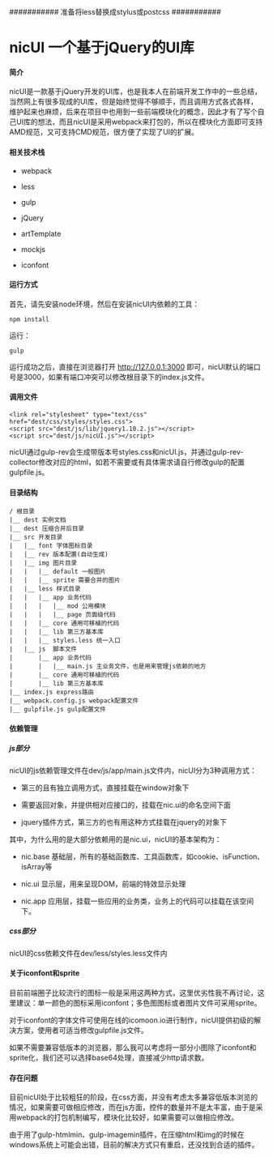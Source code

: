 ###########
准备将less替换成stylus或postcss
###########

# nicUI 一个基于jQuery的UI库 #

#### 简介

nicUI是一款基于jQuery开发的UI库，也是我本人在前端开发工作中的一些总结，当然网上有很多现成的UI库，但是始终觉得不够顺手，而且调用方式各式各样，维护起来也麻烦，后来在项目中也用到一些前端模块化的概念，因此才有了写个自己UI库的想法，而且nicUI是采用webpack来打包的，所以在模块化方面即可支持AMD规范，又可支持CMD规范，很方便了实现了UI的扩展。

#### 相关技术栈

- webpack

- less

- gulp

- jQuery

- artTemplate

- mockjs

- iconfont


#### 运行方式

首先，请先安装node环境，然后在安装nicUI内依赖的工具：

	npm install
	
运行：
	
	gulp
	
运行成功之后，直接在浏览器打开 http://127.0.0.1:3000 即可，nicUI默认的端口号是3000，如果有端口冲突可以修改根目录下的index.js文件。

#### 调用文件

	<link rel="stylesheet" type="text/css" href="dest/css/styles/styles.css">
    <script src="dest/js/lib/jquery1.10.2.js"></script>
    <script src="dest/js/nicUI.js"></script>
	
nicUI通过gulp-rev会生成带版本号styles.css和nicUI.js，并通过gulp-rev-collector修改对应的html，如若不需要或有具体需求请自行修改gulp的配置gulpfile.js。

#### 目录结构

	/ 根目录
	|__ dest 实例文档
	|__ dest 压缩合并后目录
	|__ src 开发目录
	|	|__ font 字体图标目录
	|	|__ rev 版本配置(自动生成)
	|	|__ img 图片目录
	|	|	|__ default 一般图片
	|	|	|__ sprite 需要合并的图片
	|	|__ less 样式目录
	|	|	|__ app 业务代码
	|	|	|	|__ mod 公用模块
	|	|	|	|__ page 页面级代码
	|	|	|__ core 通用可移植的代码
	|	|	|__ lib 第三方基本库
	|	|	|__ styles.less 统一入口
	|	|__ js  脚本文件
	|		|__ app 业务代码
	|		|	|__ main.js 主业务文件，也是用来管理js依赖的地方
	|		|__ core 通用可移植的代码
	|		|__ lib 第三方基本库
	|__ index.js express路由
	|__ webpack.config.js webpack配置文件
	|__ gulpfile.js gulp配置文件

#### 依赖管理

##### js部分

nicUI的js依赖管理文件在dev/js/app/main.js文件内，nicUI分为3种调用方式：

- 第三的且有独立调用方式，直接挂载在window对象下

- 需要返回对象，并提供相对应接口的，挂载在nic.ui的命名空间下面

- jquery插件方式，第三方的也有用这种方式挂载在jquery的对象下

其中，为什么用的是大部分依赖用的是nic.ui，nicUI的基本架构为：

- nic.base 基础层，所有的基础函数库、工具函数库，如cookie、isFunction、isArray等

- nic.ui 显示层，用来呈现DOM，前端的特效显示处理

- nic.app 应用层，挂载一些应用的业务类，业务上的代码可以挂载在该空间下。

##### css部分

nicUI的css依赖文件在dev/less/styles.less文件内

#### 关于iconfont和sprite

目前前端圈子比较流行的图标一般是采用这两种方式，这里优劣性我不再讨论，这里建议：单一颜色的图标采用iconfont；多色图图标或者图片文件可采用sprite。

对于iconfont的字体文件可使用在线的icomoon.io进行制作，nicUI提供初级的解决方案，使用者可适当修改gulpfile.js文件。

如果不需要兼容低版本的浏览器，那么我可以考虑将一部分小图除了iconfont和sprite化，我们还可以选择base64处理，直接减少http请求数。

#### 存在问题

目前nicUI处于比较粗狂的阶段，在css方面，并没有考虑太多兼容低版本浏览的情况，如果需要可做相应修改，而在js方面，控件的数量并不是太丰富，由于是采用webpack的打包机制编写，模块化比较好，如果需要可以做相应修改。

由于用了gulp-htmlmin、gulp-imagemin插件，在压缩html和img的时候在windows系统上可能会出错，目前的解决方式只有重启，还没找到合适的插件。